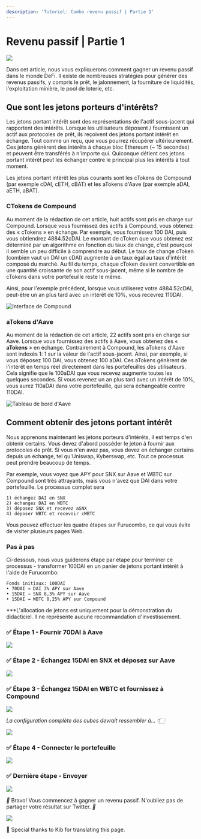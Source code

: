 ```yaml
---
description: 'Tutoriel: Combo revenu passif | Partie 1'
---
```


# Revenu passif \| Partie 1

![](../.gitbook/assets/image%20%2824%29.png)

Dans cet article, nous vous expliquerons comment gagner un revenu passif dans le monde DeFi. Il existe de nombreuses stratégies pour générer des revenus passifs, y compris le prêt, le jalonnement, la fourniture de liquidités, l'exploitation minière, le pool de loterie, etc.

## Que sont les jetons porteurs d'intérêts?

Les jetons portant intérêt sont des représentations de l'actif sous-jacent qui rapportent des intérêts. Lorsque les utilisateurs déposent / fournissent un actif aux protocoles de prêt, ils reçoivent des jetons portant intérêt en échange. Tout comme un reçu, que vous pourrez récupérer ultérieurement. Ces jetons génèrent des intérêts à chaque bloc Ethereum \(~ 15 secondes\) et peuvent être transférés à n'importe qui. Quiconque détient ces jetons portant intérêt peut les échanger contre le principal plus les intérêts à tout moment.

Les jetons portant intérêt les plus courants sont les cTokens de Compound \(par exemple cDAI, cETH, cBAT\) et les aTokens d'Aave \(par exemple aDAI, aETH, aBAT\).

### CTokens de Compound

Au moment de la rédaction de cet article, huit actifs sont pris en charge sur Compound. Lorsque vous fournissez des actifs à Compound, vous obtenez des « cTokens » en échange. Par exemple, vous fournissez 100 DAI, puis vous obtiendrez 4884.52cDAI. Le montant de cToken que vous obtenez est déterminé par un algorithme en fonction du taux de change, c'est pourquoi il semble un peu difficile à comprendre au début. Le taux de change cToken \(combien vaut un DAI un cDAI\) augmente à un taux égal au taux d'intérêt composé du marché. Au fil du temps, chaque cToken devient convertible en une quantité croissante de son actif sous-jacent, même si le nombre de cTokens dans votre portefeuille reste le même.

Ainsi, pour l'exemple précédent, lorsque vous utiliserez votre 4884.52cDAI, peut-être un an plus tard avec un intérêt de 10%, vous recevrez 110DAI.

![Interface de Compound](../.gitbook/assets/image%20%2810%29.png)

### aTokens d'Aave

Au moment de la rédaction de cet article, 22 actifs sont pris en charge sur Aave. Lorsque vous fournissez des actifs à Aave, vous obtenez des « **aTokens** » en échange. Contrairement à Compound, les aTokens d'Aave sont indexés 1: 1 sur la valeur de l'actif sous-jacent. Ainsi, par exemple, si vous déposez 100 DAI, vous obtenez 100 aDAI. Ces aTokens génèrent de l'intérêt en temps réel directement dans les portefeuilles des utilisateurs. Cela signifie que le 100aDAI que vous recevez augmente toutes les quelques secondes. Si vous revenez un an plus tard avec un intérêt de 10%, vous aurez 110aDAI dans votre portefeuille, qui sera échangeable contre 110DAI.

![Tableau de bord d&apos;Aave](../.gitbook/assets/image%20%2818%29.png)

## Comment obtenir des jetons portant intérêt

Nous apprenons maintenant les jetons porteurs d'intérêts, il est temps d'en obtenir certains. Vous devez d'abord posséder le jeton à fournir aux protocoles de prêt. Si vous n'en avez pas, vous devez en échanger certains depuis un échange, tel qu'Uniswap, Kyberswap, etc. Tout ce processus peut prendre beaucoup de temps.

Par exemple, vous voyez que APY pour SNX sur Aave et WBTC sur Compound sont très attrayants, mais vous n'avez que DAI dans votre portefeuille. Le processus complet sera

```text
1) échangez DAI en SNX 
2) échangez DAI en WBTC
3) déposez SNX et recevez aSNX
4) déposer WBTC et recevoir cWBTC
```

Vous pouvez effectuer les quatre étapes sur Furucombo, ce qui vous évite de visiter plusieurs pages Web.

### Pas à pas

Ci-dessous, nous vous guiderons étape par étape pour terminer ce processus - transformer 100DAI en un panier de jetons portant intérêt à l'aide de Furucombo:

```text
Fonds initiaux: 100DAI
• 70DAI → DAI 3% APY sur Aave
• 15DAI → SNX 8,3% APY sur Aave
• 15DAI → WBTC 0,25% APY sur Compound
```

\*\*\*L'allocation de jetons est uniquement pour la démonstration du didacticiel. Il ne représente aucune recommandation d'investissement. 

### **✅** Étape 1 - Fournir 70DAI à Aave

![](../.gitbook/assets/1_kmzclrpfqxkadyvab7f80g.gif)

### **✅** Étape 2 - Échangez 15DAI en SNX et déposez sur Aave

![](../.gitbook/assets/1__izho85hrwvku-rfmghasq.gif)

### **✅** Étape 3 - Échangez 15DAI en WBTC et fournissez à Compound

![](../.gitbook/assets/1_rclymr4zue1gfygmi1peyw.gif)

_La configuration complète des cubes devrait ressembler à… 👇🏻_

![](../.gitbook/assets/image%20%285%29.png)

### **✅** Étape 4 - Connecter le portefeuille

![](../.gitbook/assets/1_todknzoamafzdd0xqwcofg.gif)

### ✅ Dernière étape - Envoyer <a id="8ad2"></a>

![](../.gitbook/assets/0_dgq-tka3q3txjl6p.gif)

_🎉_ Bravo! Vous commencez à gagner un revenu passif. N'oubliez pas de partager votre résultat sur Twitter. _🎉_

![](../.gitbook/assets/0_ge-qw5zssjebg3zr.gif)



🧊 Special thanks to Kib for translating this page.

